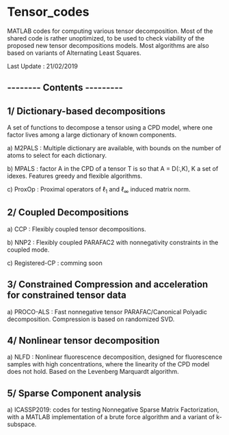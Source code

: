 # Tensor_codes
MATLAB codes for computing various tensor decomposition. Most of the shared code is rather unoptimized, to be used to check viability of the proposed new tensor decompositions models. Most algorithms are also based on variants of Alternating Least Squares.

Last Update : 21/02/2019

-------- Contents ---------
---------------------------

1/ Dictionary-based decompositions
----------------------------------
  A set of functions to decompose a tensor using a CPD model, where one factor lives among a large dictionary of known components.
  
  a) M2PALS : Multiple dictionary are available, with bounds on the number of atoms to select for each dictionary.
  
  b) MPALS : factor A in the CPD of a tensor T is so that A = D(:,K), K a set of idexes. Features greedy and flexible algorithms.

  c) ProxOp : Proximal operators of $\ell_1$ and $\ell_{\infty}$ induced matrix norm.

2/ Coupled Decompositions
-------------------------

  a) CCP : Flexibly coupled tensor decompositions. 
  
  b) NNP2 : Flexibly coupled PARAFAC2 with nonnegativity constraints in the coupled mode. 

  c) Registered-CP : comming soon

3/ Constrained Compression and acceleration for constrained tensor data
-----------------------------------------------------------------------

  a) PROCO-ALS : Fast nonnegative tensor PARAFAC/Canonical Polyadic decomposition. Compression is based on randomized SVD.
  
4/ Nonlinear tensor decomposition 
---------------------------------

  a) NLFD : Nonlinear fluorescence decomposition, designed for fluorescence samples with high concentrations, where the linearity of the CPD model does not hold. Based on the Levenberg Marquardt algorithm.

5/ Sparse Component analysis
----------------------------

  a) ICASSP2019: codes for testing Nonnegative Sparse Matrix Factorization, with a MATLAB implementation of a brute force algorithm and a variant of k-subspace.

